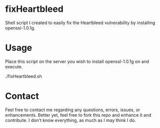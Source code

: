 fixHeartbleed
=============

Shell script I created to easily fix the Heartbleed vulnerability by installing openssl-1.0.1g.

Usage
======

Place this script on the server you wish to install openssl-1.0.1g on and execute.

./fixHeartbleed.sh

Contact
=======

Feel free to contact me regarding any questions, errors, issues, or enhancements. Better yet, feel free to fork this repo and enhance it and contribute. I don't know everything, as much as I may think I do.
